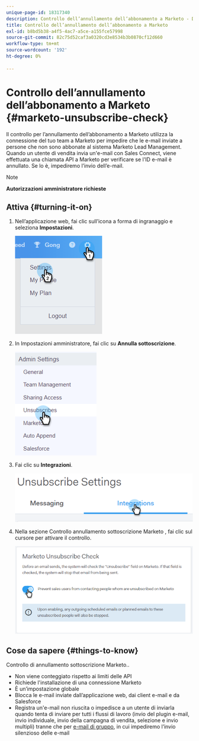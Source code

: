 ```yaml
---
unique-page-id: 18317340
description: Controllo dell’annullamento dell’abbonamento a Marketo - Documenti Marketo - Documentazione del prodotto
title: Controllo dell’annullamento dell’abbonamento a Marketo
exl-id: b8bd5b38-a4f5-4ac7-a5ce-a155fce57998
source-git-commit: 82c75d52caf3a0320cd3e8534b3b0870cf12d660
workflow-type: tm+mt
source-wordcount: '192'
ht-degree: 0%

---
```


# Controllo dell’annullamento dell’abbonamento a Marketo {#marketo-unsubscribe-check}

Il controllo per l’annullamento dell’abbonamento a Marketo utilizza la connessione del tuo team a Marketo per impedire che le e-mail inviate a persone che non sono abbonate al sistema Marketo Lead Management. Quando un utente di vendita invia un&#39;e-mail con Sales Connect, viene effettuata una chiamata API a Marketo per verificare se l&#39;ID e-mail è annullato. Se lo è, impediremo l’invio dell’e-mail.

>[!NOTE]
>
>**Autorizzazioni amministratore richieste**

## Attiva {#turning-it-on}

1. Nell’applicazione web, fai clic sull’icona a forma di ingranaggio e seleziona **Impostazioni**.

   ![](assets/one-2.png)

1. In Impostazioni amministratore, fai clic su **Annulla sottoscrizione**.

   ![](assets/two-3.png)

1. Fai clic su **Integrazioni**.

   ![](assets/three-3.png)

1. Nella sezione Controllo annullamento sottoscrizione Marketo , fai clic sul cursore per attivare il controllo.

   ![](assets/four-2.png)

## Cose da sapere {#things-to-know}

Controllo di annullamento sottoscrizione Marketo..

* Non viene conteggiato rispetto ai limiti delle API
* Richiede l&#39;installazione di una connessione Marketo
* È un’impostazione globale
* Blocca le e-mail inviate dall’applicazione web, dai client e-mail e da Salesforce
* Registra un&#39;e-mail non riuscita o impedisce a un utente di inviarla quando tenta di inviare per tutti i flussi di lavoro (invio del plugin e-mail, invio individuale, invio della campagna di vendita, selezione e invio multipli) tranne che per [e-mail di gruppo](/help/marketo/product-docs/marketo-sales-connect/email/using-the-compose-window/composing-bulk-emails-with-select-and-send.md), in cui impediremo l’invio silenzioso delle e-mail
